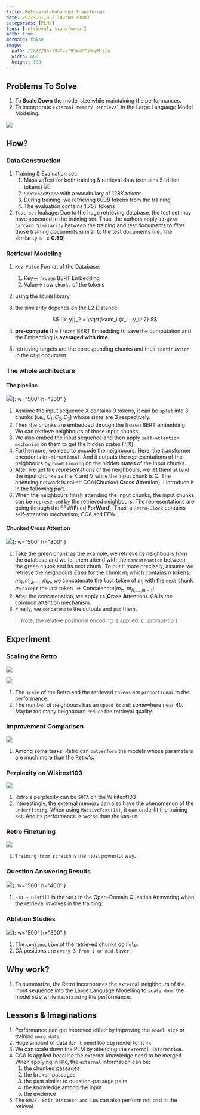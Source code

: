 ```yaml
---
title: Retrieval-Enhanced Transformer
date: 2022-06-19 21:06:00 +0800
categories: [PLMs]
tags: [retrieval, transformer]
math: true
mermaid: false
image:
  path: /2022/06/19/Xvif95kmEYgHupM.jpg
  width: 600
  height: 100
---
```


## Problems To Solve
1. To <b>Scale Down</b> the model size while maintaining the performances.
2. To incorporate `External Memory Retrieval` in the Large Language Model Modeling.

![](2022/06/19/ecSmGwTuBbzYnDX.png)

## How?

### Data Construction
1. Training & Evaluation set:
	1. $\text{MassiveText}$ for both training & retrieval data (contains 5 trillion tokens)
	![](2022/06/19/JUpDF8y9LCqnRNW.png)
	2. `SentencePiece` with a vocabulary of $128K$ tokens
	3. During training, we retrieving $600B$ tokens from the training 
	4. The evaluation contains $1.75T$ tokens
2. `Test set` leakage:
	Due to the huge retrieving database, the test set may have appeared in the training set. Thus, the authors apply `13-gram Jaccard Similarity` between the training and test documents to *filter* those training documents similar to the test documents (i.e., the similarity is $\geq \textbf{0.80}$)

### Retrieval Modeling
1. `Key-Value` Format of the Database: 
	1. $\text{Key} \Rightarrow$ `frozen` BERT Embedding
	2. $\text{Value} \Rightarrow$ raw `chunks` of the tokens
2. using the `SCaNN` library 
3. the similarity depends on the $\text{L2 Distance}$:

	$$
	||x-y||_2  = \sqrt{\sum_i (x_i - y_i)^2}
	$$
4. **pre-compute** the `frozen` BERT Embedding to save the computation and the Embedding is **averaged with time.**
5. retrieving targets are the corresponding chunks and their `continuation` in the orig document

### The whole architecture

#### The pipeline

![](2022/06/19/SMKJbATvzyqRE3c.png){: w="500" h="800" }

1. Assume the input sequence $\text{X}$ contains $9$ tokens, it can be `split` into $3$ chunks (i.e., $C_1, C_2, C_3$) whose sizes are $3$ respectively.
2. Then the chunks are embedded through the frozen BERT embedding. We can retrieve neighbours of those input chunks.
3. We also embed the input sequence and then apply `self-attention mechanism` on them to get the hidden states $H(X)$
4. Furthermore, we need to encode the neighbours. Here, the transformer encoder is `bi-directional`. And it outputs the representations of the neighbours by `conditioning` on the hidden states of the input chunks.
5. After we get the representations of the neighbours, we let them `attend` the input chunks as the $\text{K and V}$ while the input chunk is $\text{Q}$. The attending network is called CCA($\textbf{C}$hunked $\textbf{C}$ross $\textbf{A}$ttention). I introduce it in the following part.
6. When the neighbours finish attending the input chunks, the input chunks can be `represented` by the retrieved neighbours. The representations are going through the FFW($\textbf{F}$eed $\textbf{F}$or$\textbf{W}$ard). Thus, a `Retro-Block` contains self-attention mechanism, CCA and FFW.

#### Chunked Cross Attention

![](2022/06/19/EJ4GsShCHox2dmn.png){: w="500" h="800" }

1. Take the green chunk as the example, we retrieve its neighbours from the database and we let them attend with the `concatenation` between the green chunk and its next chunk. To put it more precisely, assume we retrieve the neighbours $E(m_i)$ for the chunk $m_i$ which contains $n$ tokens: ${m_{i1}, m_{i2}, \dots, m_{in}}$, we concatenate the `last` token of $m_i$ with the `next` chunk $m_j$ `except` the last token $\Rightarrow \text{Concatenate}(m_{in}, m_{j1, \dots, jn-1})$. 
2. After the concatenation, we apply `CA`($\textbf{C}$ross $\textbf{A}$ttention). CA is the common attention mechanism.
3. Finally, we `concatenate` the outputs and `pad` them.

> Note, the relative positional encoding is applied.
{: .prompt-tip }

## Experiment

### Scaling the Retro
![](2022/06/19/2Pl7NrxWuyzkEwO.png)

![](2022/06/19/DzKGVWuH2r4Tvdj.png)
1. The `scale` of the Retro and the retrieved `tokens` are `proportional` to the performance.
2. The number of neighbours has an `upped bound`: somewhere near $40$. Maybe too many neighbours `reduce` the retrieval quality.

### Improvement Comparison
![](2022/06/19/yeOLafErnChsq3K.png)
1. Among some tasks, Retro can `outperform` the models whose parameters are much more than the Retro's. 

### Perplexity on Wikitext103
![](2022/06/19/Fueq18xZWtO5CwV.png)
1. Retro's perplexity can be `SOTA` on the Wikitext103
2. Interestingly, the external memory can also have the phenomenon of the `underfitting`. When using `MassiveText(1%)`, it can underfit the training set. And its performance is worse than the `kNN-LM`.

### Retro Finetuning
![](2022/06/19/oBCmrJ5XPqZuezL.png)
1. `Training from scratch` is the most powerful way.

### Question Answering Results
![](2022/06/19/9NX3QnemqWwY7oC.png){: w="500" h="400" }
1. `FID + Distill` is the `SOTA` in the Open-Domain Question Answering when the retrieval involves in the training.

### Ablation Studies
![](2022/06/19/WaxCPTmzJSw8dDi.png){: w="500" h="800" }
1. The `continuation` of the retrieved chunks do `help`.
2. CA positions are `every 3 from 1 or mid layer`.

## Why work?
1. To summarize,  the Retro incorporates the `external` neighbours of the input sequence into the Large Language Modelling to `scale down` the model size while `maintaining` the performance.

## Lessons & Imaginations
1. Performance can get improved either by improving the `model size` or training `more data`.
2. Huge amount of data `don't` need too `big` model to fit in.
3. We can scale down the PLM by attending the `external information`.
4. CCA is applied because the external knowledge need to be merged. When applying in `MRC`, the `external` information can be:
	1. the chunked passages
	2. the broken passages
	3. the past similar to question-passage pairs
	4. the knowledge among the input
	5. the evidence
5. The `BM25, Edit Distance and LDA` can also perform not bad in the retieval.
